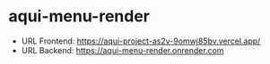 # aqui-menu-render
- URL Frontend: https://aqui-project-as2v-9omwj85bv.vercel.app/
- URL Backend: https://aqui-menu-render.onrender.com
